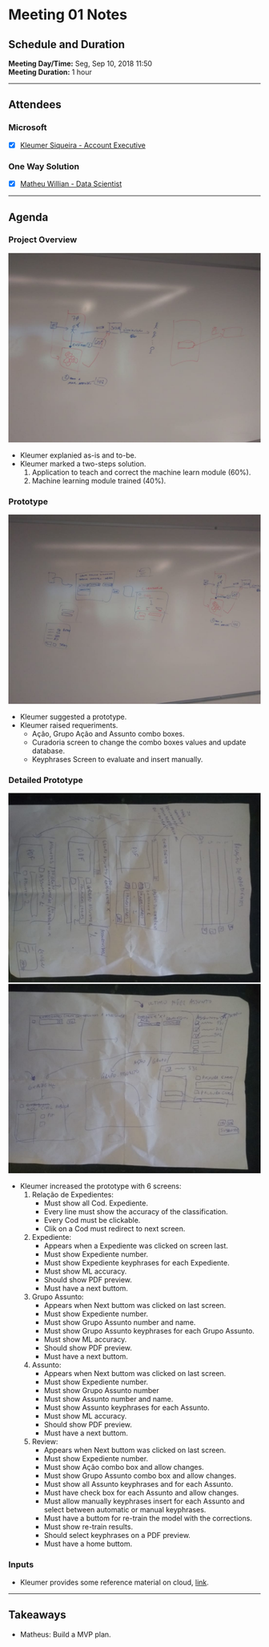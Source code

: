Meeting 01 Notes
===

Schedule and Duration
---

**Meeting Day/Time:** Seg, Sep 10, 2018 11:50  
**Meeting Duration:** 1 hour  

---

Attendees
---

### Microsoft
+ [x] [Kleumer Siqueira - Account Executive](mailto:kleumers@microsoft.com)

### One Way Solution
+ [x] [Matheu Willian - Data Scientist](mailto:matheuswilliandf@gmail.com)

---

Agenda
---

### Project Overview

![whiteboard 01](../99_images/WhiteBoard_01.jpeg)

+ Kleumer explanied as-is and to-be.
+ Kleumer marked a two-steps solution.
  1. Application to teach and correct the machine learn module (60%).
  1. Machine learning module trained (40%).


### Prototype

![whiteboard 02](../99_images/WhiteBoard_02.jpeg)

+ Kleumer suggested a prototype.
+ Kleumer raised requeriments.
  + Ação, Grupo Ação and Assunto combo boxes.
  + Curadoria screen to change the combo boxes values and update database.
  + Keyphrases Screen to evaluate and insert manually.

### Detailed Prototype 

![Paper 01](../99_images/Paper_01.jpeg)
![Paper 02](../99_images/Paper_02.jpeg)

+ Kleumer increased the prototype with 6 screens:
  1. Relação de Expedientes:
     + Must show all Cod. Expediente.
     + Every line must show the accuracy of the classification.
     + Every Cod must be clickable.
     + Clik on a Cod must redirect to next screen.
  1. Expediente:
     + Appears when a Expediente was clicked on screen last.
     + Must show Expediente number.
     + Must show Expediente keyphrases for each Expediente.
     + Must show ML accuracy.
     + Should show PDF preview.
     + Must have a next buttom.
  1. Grupo Assunto:
     + Appears when Next buttom was clicked on last screen.
     + Must show Expediente number.
     + Must show Grupo Assunto number and name.
     + Must show Grupo Assunto keyphrases for each Grupo Assunto.
     + Must show ML accuracy.
     + Should show PDF preview.
     + Must have a next buttom.
  1. Assunto:
     + Appears when Next buttom was clicked on last screen.
     + Must show Expediente number.
     + Must show Grupo Assunto number
     + Must show Assunto number and name.
     + Must show Assunto keyphrases for each Assunto.
     + Must show ML accuracy.
     + Should show PDF preview.
     + Must have a next buttom.
  1. Review:
     + Appears when Next buttom was clicked on last screen.
     + Must show Expediente number.
     + Must show Ação combo box and allow changes.
     + Must show Grupo Assunto combo box and allow changes.
     + Must show all Assunto keyphrases and for each Assunto.
     + Must have check box for each Assunto and allow changes.
     + Must allow manually keyphrases insert for each Assunto and select between automatic or manual keyphrases.
     + Must have a buttom for re-train the model with the corrections.
     + Must show re-train results.
     + Should select keyphrases on a PDF preview.
     + Must have a home buttom.

### Inputs

+ Kleumer provides some reference material on cloud, [link](https://onedrive.live.com/?authkey=%21AJ3d3asFPOLPecQ&id=CAB750FEEB9A8504%21331664&cid=CAB750FEEB9A8504 "Source One Drive").

---

Takeaways
---

+ Matheus: Build a MVP plan.
